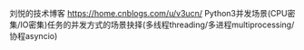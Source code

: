 


刘悦的技术博客      https://home.cnblogs.com/u/v3ucn/
Python3并发场景(CPU密集/IO密集)任务的并发方式的场景抉择(多线程threading/多进程multiprocessing/协程asyncio)
<!--stackedit_data:
eyJoaXN0b3J5IjpbMzc2Mzg0NjM5LDg0NjgzMzg3N119
-->